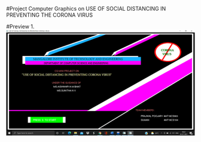 #Project
Computer Graphics on USE OF SOCIAL DISTANCING IN PREVENTING THE CORONA VIRUS

#Preview
1.![](ScreenShots/1.png)

